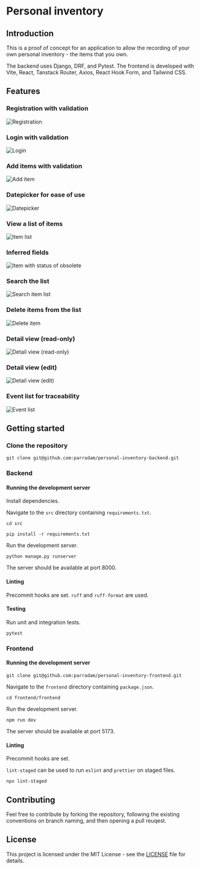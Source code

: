 # Personal inventory

## Introduction

This is a proof of concept for an application to allow the recording of your own personal inventory - the items that you own.

The backend uses Django, DRF, and Pytest. The frontend is developed with Vite, React, Tanstack Router, Axios, React Hook Form, and Tailwind CSS.

## Features

### Registration with validation

![Registration](images/registration.png)

### Login with validation

![Login](images/login.png)

### Add items with validation

![Add item](images/add_item.png)

### Datepicker for ease of use

![Datepicker](images/datepicker.png)

### View a list of items

![Item list](images/item_list.png)

### Inferred fields

![Item with status of obsolete](images/item_with_status_of_obsolete.png)

### Search the list

![Search item list](images/search_item_list.png)

### Delete items from the list

![Delete item](images/delete_item.png)

### Detail view (read-only)

![Detail view (read-only)](images/detail_view_read-only.png)

### Detail view (edit)

![Detail view (edit)](images/detail_view_edit.png)

### Event list for traceability

![Event list](images/event_list.png)

## Getting started

### Clone the repository

```shell
git clone git@github.com:parradam/personal-inventory-backend.git
```

### Backend

#### Running the development server

Install dependencies.

Navigate to the `src` directory containing `requirements.txt`.

```shell
cd src
```

```shell
pip install -r requirements.txt
```

Run the development server.

```shell
python manage.py runserver
```

The server should be available at port 8000.

#### Linting

Precommit hooks are set. `ruff` and `ruff-format` are used.

#### Testing

Run unit and integration tests.

```shell
pytest
```

### Frontend

#### Running the development server

```shell
git clone git@github.com:parradam/personal-inventory-frontend.git
```

Navigate to the `frontend` directory containing `package.json`.

```shell
cd frontend/frontend
```

Run the development server.

```shell
npm run dev
```

The server should be available at port 5173.

#### Linting

Precommit hooks are set.

`lint-staged` can be used to run `eslint` and `prettier` on staged files.

```shell
npx lint-staged
```

## Contributing

Feel free to contribute by forking the repository, following the existing conventions on branch naming, and then opening a pull reuqest.

## License

This project is licensed under the MIT License - see the [LICENSE](./LICENSE) file for details.
